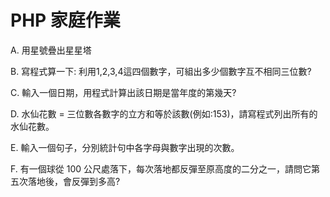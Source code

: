 # PHP 家庭作業


A. 用星號疊出星星塔


B. 寫程式算一下: 利用1,2,3,4這四個數字，可組出多少個數字互不相同三位數?
 

C. 輸入一個日期，用程式計算出該日期是當年度的第幾天?
    

D. 水仙花數 = 三位數各數字的立方和等於該數(例如:153)，請寫程式列出所有的水仙花數。


E. 輸入一個句子，分別統計句中各字母與數字出現的次數。


F. 有一個球從 100 公尺處落下，每次落地都反彈至原高度的二分之一，請問它第五次落地後，會反彈到多高?

